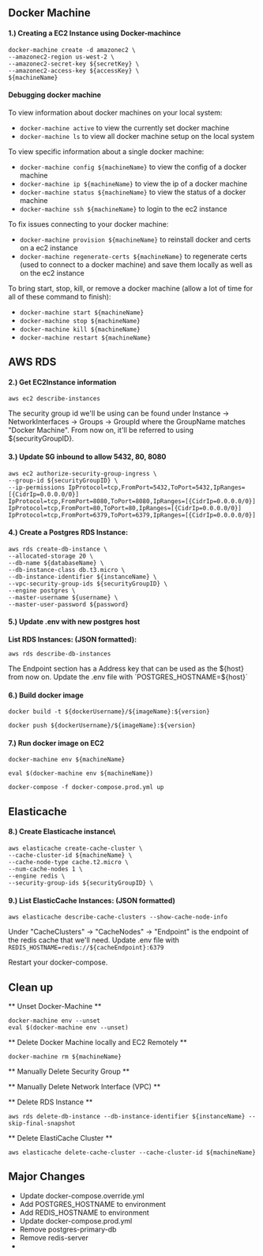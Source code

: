 ## Docker Machine

#### 1.) Creating a EC2 Instance using Docker-machince

```
docker-machine create -d amazonec2 \
--amazonec2-region us-west-2 \
--amazonec2-secret-key ${secretKey} \
--amazonec2-access-key ${accessKey} \
${machineName}
```

#### Debugging docker machine

To view information about docker machines on your local system:

- `docker-machine active` to view the currently set docker machine
- `docker-machine ls` to view all docker machine setup on the local system


To view specific information about a single docker machine:

- `docker-machine config ${machineName}` to view the config of a docker machine
- `docker-machine ip ${machineName}` to view the ip of a docker machine
- `docker-machine status ${machineName}` to view the status of a docker machine
- `docker-machine ssh ${machineName}` to login to the ec2 instance


To fix issues connecting to your docker machine:

- `docker-machine provision ${machineName}` to reinstall docker and certs on a ec2 instance
- `docker-machine regenerate-certs ${machineName}` to regenerate certs (used to connect to a docker machine) and save them locally as well as on the ec2 instance


To bring start, stop, kill, or remove a docker machine (allow a lot of time for all of these command to finish):

- `docker-machine start ${machineName}`
- `docker-machine stop ${machineName}`
- `docker-machine kill ${machineName}`
- `docker-machine restart ${machineName}`


## AWS RDS


#### 2.) Get EC2Instance information

```
aws ec2 describe-instances
```

The security group id we'll be using can be found under Instance -> NetworkInterfaces -> Groups -> GroupId where the GroupName matches "Docker Machine". From now on, it'll be referred to using ${securityGroupID}.


#### 3.) Update SG inbound to allow 5432, 80, 8080

```
aws ec2 authorize-security-group-ingress \  
--group-id ${securityGroupID} \  
--ip-permissions IpProtocol=tcp,FromPort=5432,ToPort=5432,IpRanges=[{CidrIp=0.0.0.0/0}] IpProtocol=tcp,FromPort=8080,ToPort=8080,IpRanges=[{CidrIp=0.0.0.0/0}] IpProtocol=tcp,FromPort=80,ToPort=80,IpRanges=[{CidrIp=0.0.0.0/0}] IpProtocol=tcp,FromPort=6379,ToPort=6379,IpRanges=[{CidrIp=0.0.0.0/0}]
```


#### 4.) Create a Postgres RDS Instance:  
```
aws rds create-db-instance \
--allocated-storage 20 \
--db-name ${databaseName} \
--db-instance-class db.t3.micro \
--db-instance-identifier ${instanceName} \
--vpc-security-group-ids ${securityGroupID} \
--engine postgres \
--master-username ${username} \
--master-user-password ${password}
```


#### 5.) Update .env with new postgres host
**List RDS Instances: (JSON formatted):**  

```aws rds describe-db-instances```

The Endpoint section has a Address key that can be used as the ${host} from now on. Update the .env file with   
`POSTGRES_HOSTNAME=${host}`


#### 6.) Build docker image
`docker build -t ${dockerUsername}/${imageName}:${version}`

`docker push ${dockerUsername}/${imageName}:${version}`


#### 7.) Run docker image on EC2

`docker-machine env ${machineName}`  

`eval $(docker-machine env ${machineName})`

`docker-compose -f docker-compose.prod.yml up`  


## Elasticache

#### 8.) Create Elasticache instance\

```
aws elasticache create-cache-cluster \
--cache-cluster-id ${machineName} \
--cache-node-type cache.t2.micro \
--num-cache-nodes 1 \
--engine redis \
--security-group-ids ${securityGroupID} \
```


#### 9.) List ElasticCache Instances: (JSON formatted)  
`aws elasticache describe-cache-clusters --show-cache-node-info`

Under "CacheClusters" -> "CacheNodes" -> "Endpoint" is the endpoint of the redis cache that we'll need. Update .env file with  
`REDIS_HOSTNAME=redis://${cacheEndpoint}:6379`

Restart your docker-compose.




## Clean up

** Unset Docker-Machine **
```
docker-machine env --unset
eval $(docker-machine env --unset)
```

** Delete Docker Machine locally and EC2 Remotely **

```
docker-machine rm ${machineName}
```

** Manually Delete Security Group **

** Manually Delete Network Interface (VPC) **

** Delete RDS Instance **

```
aws rds delete-db-instance --db-instance-identifier ${instanceName} --skip-final-snapshot
```

** Delete ElastiCache Cluster **

```
aws elasticache delete-cache-cluster --cache-cluster-id ${machineName}
```


## Major Changes

- Update docker-compose.override.yml
 - Add POSTGRES_HOSTNAME to environment
 - Add REDIS_HOSTNAME to environment
- Update docker-compose.prod.yml
 - Remove postgres-primary-db
 - Remove redis-server
- 
